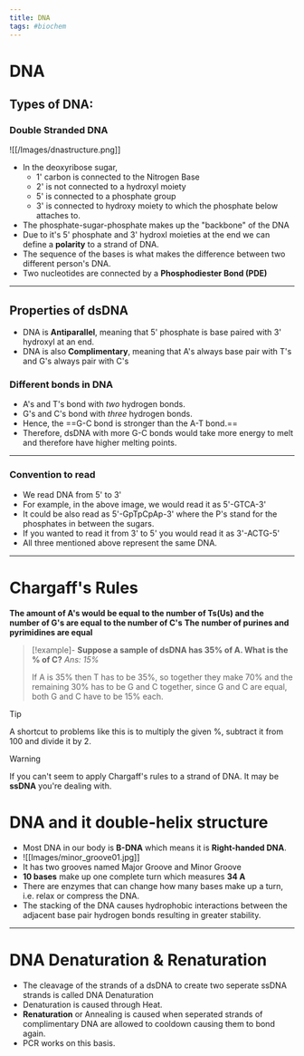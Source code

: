 ```yaml
---
title: DNA
tags: #biochem
---
```


# DNA
## Types of DNA:
### Double Stranded DNA
![[/Images/dnastructure.png]]
+ In  the deoxyribose sugar, 
	+ 1' carbon is connected to the Nitrogen Base
	+ 2' is not connected to a hydroxyl moiety
	+ 5' is connected to a phosphate group
	+ 3' is connected to hydroxy moiety to which the phosphate below attaches to.
+ The phosphate-sugar-phosphate makes up the "backbone" of the DNA
+ Due to it's 5' phosphate and 3' hydroxl moieties at the end we can define a **polarity** to a strand of DNA.
+ The sequence of the bases is what makes the difference between two different person's DNA.
+ Two nucleotides are connected by a **Phosphodiester Bond (PDE)** 
---
## Properties of dsDNA
+ DNA is **Antiparallel**, meaning that 5' phosphate is base paired with 3' hydroxyl at an end.
+ DNA is also **Complimentary**, meaning that A's always base pair with T's and G's always pair with C's
### Different bonds in DNA
+ A's and T's bond with *two* hydrogen bonds.
+ G's and C's bond with *three* hydrogen bonds.
+ Hence, the ==G-C bond is stronger than the A-T bond.==
+ Therefore, dsDNA with more G-C bonds would take more energy to melt and therefore have higher melting points.
---
### Convention to read
 + We read DNA from 5' to 3' 
 + For example, in the above image, we would read it as 5'-GTCA-3'
 + It could be also read as 5'-GpTpCpAp-3' where the P's stand for the phosphates in between the sugars.
 + If you wanted to read it from 3' to 5' you would read it as 3'-ACTG-5'
 + All three mentioned above represent the same DNA.
---
# Chargaff's Rules
**The amount of A's would be equal to the number of Ts(Us) and the number of G's are equal to the number of C's**
**The number of purines and pyrimidines are equal**
>[!example]- **Suppose a sample of dsDNA has 35% of A. What is the % of C?**
>*Ans: 15%* 
>
>If A is 35% then T has to be 35%, so together they make 70% and the remaining 30% has to be G and C together, since G and C are equal, both G and C have to be 15% each.

>[!tip]  
>A shortcut to problems like this is to multiply the given %, subtract it from 100 and divide it by 2.

>[!warning] 
> If you can't seem to apply Chargaff's rules to a strand of DNA. It may be **ssDNA** you're dealing with.


# DNA and it double-helix structure
+ Most DNA in our body is **B-DNA** which means it is **Right-handed DNA**.
+ ![[Images/minor_groove01.jpg]]
+ It has two grooves named Major Groove and Minor Groove
+ **10 bases** make up one complete turn which measures **34 A**
+ There are enzymes that can change how many bases make up a turn, i.e. relax or compress the DNA.
+  The stacking of the DNA causes hydrophobic interactions between the adjacent base pair hydrogen bonds resulting in greater stability.
---
# DNA Denaturation & Renaturation
+ The cleavage of the strands of a dsDNA to create two seperate ssDNA strands is called DNA Denaturation
+ Denaturation is caused through Heat.
+ **Renaturation** or Annealing is caused when seperated strands of complimentary DNA are allowed to cooldown causing them to bond again. 
+ PCR works on this basis.




 